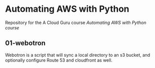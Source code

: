# Automating AWS with Python

Repository for the A Cloud Guru course *Automating AWS with Python course*

## 01-webotron

Webotron is a script that will sync a local directory to an s3 bucket, and optionally configure Route 53 and cloudfront as well. 
